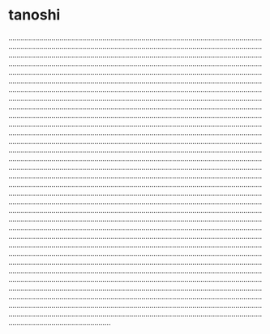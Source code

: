 # tanoshi

..............................................................................................................................................................................................................................................................................................................................................................................................................................................................................................................................................................................................................................................................................................................................................................................................................................................................................................................................................................................................................................................................................................................................................................................................................................................................................................................................................................................................................................................................................................................................................................................................................................................................................................................................................................................................................................................................................................................................................................................................................................................................................................................................................................................................................................................................................................................................................................................................................................................................................................................................................................................................................................................................................................................................................................................................................................................................................................................................................................................................................................................................................................................................................................................................................................................................................................................................................................................................................................................................................................................................................................................................................................................................................................................................................................................................................................................................................................................................................................................................................................................................................................................................................................................................................................................................................................................